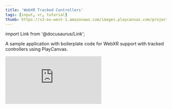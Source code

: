 ```yaml
---
title: 'WebXR Tracked Controllers'
tags: [input, vr, tutorial]
thumb: https://s3-eu-west-1.amazonaws.com/images.playcanvas.com/projects/12/457917/EF3EDA-image-75.jpg
---
```


import Link from '@docusaurus/Link';

A sample application with boilerplate code for WebXR support with tracked controllers using PlayCanvas.

<div className="iframe-container">
    <iframe loading="lazy" src="https://playcanv.as/p/TUBZkBEl/" title="WebXR Tracked Controllers" webkitallowfullscreen="true" mozallowfullscreen="true" allow="autoplay;xr-spatial-tracking" allowfullscreen="true" allowvr="" scrolling="no" frameborder="0" />
</div>

<Link to='https://playcanvas.com/project/457917/'>Open Project ↗</Link>

